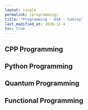 ```yaml
---
layout: single
permalink: /programming/
title: "Programming - DSA - Coding"
last_modified_at: 2020-12-4
toc: true
---
```


## CPP Programming

## Python Programming

## Quantum Programming

## Functional Programming

